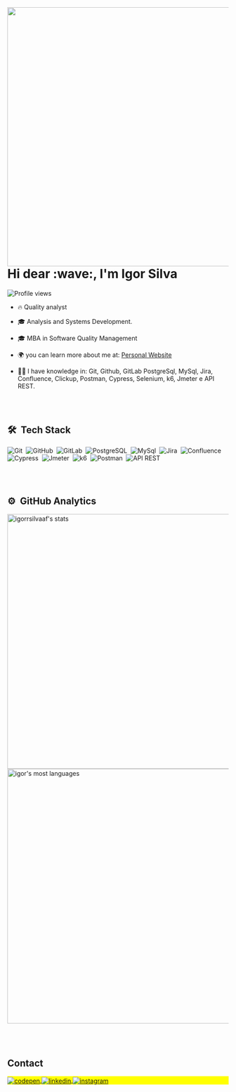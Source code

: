 <img align="right" height="590em" src="https://raw.githubusercontent.com/gist/igorrsilvaaf/d58fe0d0b8876811d3226acc1725f51b/raw/6723b09a2d23304f712e9b593ef1ae303c03a300/Githubcard.svg"/>
<h1 align="left">Hi dear :wave:, I'm Igor Silva</h1>
<p align="left"> <img src="https://komarev.com/ghpvc/?username=igorrsilvaaf&color=yellow" alt="Profile views" /> </p>

- 🔥 Quality analyst

- 🎓 Analysis and Systems Development.

- 🎓 MBA in Software Quality Management

- 🌍 you can learn more about me at: [Personal Website](https://portfolioigor.netlify.app/)

- 🧑‍💻 I have knowledge in: Git, Github, GitLab PostgreSql, MySql, Jira, Confluence, Clickup, Postman, Cypress, Selenium, k6, Jmeter e API REST. 



<br><br>

## 🛠 &nbsp;Tech Stack
 
![Git](https://img.shields.io/badge/-Git-05122A?style=flat&logo=git)&nbsp;
![GitHub](https://img.shields.io/badge/-GitHub-05122A?style=flat&logo=github)&nbsp;
![GitLab](https://img.shields.io/badge/-GitLab-05122A?style=flat&logo=gitlab)&nbsp;
![PostgreSQL](https://img.shields.io/badge/-PostgreSQL-05122A?style=flat&logo=postgresql)&nbsp;
![MySql](https://img.shields.io/badge/-MySql-05122A?style=flat&logo=mysql)&nbsp;
![Jira](https://img.shields.io/badge/-Jira-05122A?style=flat&logo=jira)&nbsp;
![Confluence](https://img.shields.io/badge/-confluence-05122A?style=flat&logo=confluence)&nbsp;
![Cypress](https://img.shields.io/badge/-Cypress-05122A?style=flat&logo=cypress)&nbsp;
![Jmeter](https://img.shields.io/badge/-apachejmeter-05122A?style=flat&logo=apachejmeter)&nbsp;
![k6](https://img.shields.io/badge/-k6-05122A?style=flat&logo=k6)&nbsp;
![Postman](https://img.shields.io/badge/-postman-05122A?style=flat&logo=postman)&nbsp;
![API REST](https://img.shields.io/badge/-APIREST-05122A?style=flat&logo=amazondocumentdb)&nbsp;
<!-- ![Playwright](https://img.shields.io/badge/-playwright-05122A?style=flat&logo=playwright)&nbsp; -->
<!-- ![Insomnia](https://img.shields.io/badge/-insomnia-05122A?style=flat&logo=insomnia)&nbsp; -->
<br><br>

## ⚙️ &nbsp;GitHub Analytics

<p align="left">
<img width="580em" src="https://github-readme-stats.vercel.app/api?username=igorrsilvaaf&show_icons=true&theme=codeSTACKr" alt="igorrsilvaaf's stats"/>
<img width="580em" src="https://github-readme-stats.vercel.app/api/top-langs/?username=igorrsilvaaf&layout=compact&theme=codeSTACKr" alt="igor's most languages"/>
</p>

<br><br>

## Contact

<p align="left" style="background:yellow">
<a href="https://portfolioigor.netlify.app/" target="_blank">
  <img align="center" src="https://img.shields.io/badge/-Personal Website-05122A?style=flat&logo=codepen" alt="codepen"/>
</a>
<a href="https://www.linkedin.com/in/igor-da-silva-b248bb289/" target="_blank">
  <img align="center" src="https://img.shields.io/badge/-igor silva-05122A?style=flat&logo=linkedin" alt="linkedin"/>
</a>
<a href="https://www.instagram.com/igor.codes/?theme=dark" target="_blank">
 <img align="center" src="https://img.shields.io/badge/-igor.codes-05122A?style=flat&logo=instagram" alt="instagram"/>
</a>
</p>
